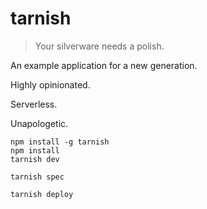 # tarnish

> Your silverware needs a polish.

An example application for a new generation.

Highly opinionated.

Serverless.

Unapologetic.

```
npm install -g tarnish
npm install
tarnish dev
```

```
tarnish spec
```

```
tarnish deploy
```
